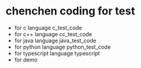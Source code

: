 # chenchen coding for test
- for c language c_test_code
- for c++ language cc_test_code
- for java language java_test_code
- for python language python_test_code
- for typescript language typescript
- for demo